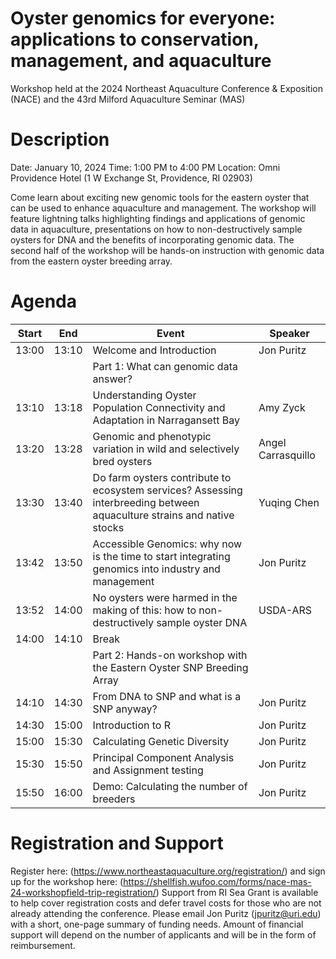 # Oyster genomics for everyone: applications to conservation, management, and aquaculture
Workshop held at the 2024 Northeast Aquaculture Conference & Exposition (NACE) and the 43rd Milford Aquaculture Seminar (MAS)

# Description
Date: January 10, 2024 
Time: 1:00 PM to 4:00 PM
Location: Omni Providence Hotel (1 W Exchange St, Providence, RI 02903)

Come learn about exciting new genomic tools for the eastern oyster that can be used to enhance aquaculture and management.  The workshop will feature lightning talks highlighting findings and applications of genomic data in aquaculture, presentations on how to non-destructively sample oysters for DNA and the benefits of incorporating genomic data. The second half of the workshop will be hands-on instruction with genomic data from the eastern oyster breeding array.  

# Agenda

| Start | End|  Event | Speaker|
|------|------|---|--------|
| 13:00 | 13:10| Welcome and Introduction | Jon Puritz|
| || Part 1: What can genomic data answer?||
| 13:10 | 13:18| Understanding Oyster Population Connectivity and Adaptation in Narragansett Bay| Amy Zyck |
| 13:20 | 13:28| Genomic and phenotypic variation in wild and selectively bred oysters | Angel Carrasquillo|
| 13:30 | 13:40| Do farm oysters contribute to ecosystem services? Assessing interbreeding between aquaculture strains and native stocks| Yuqing Chen |
| 13:42 | 13:50| Accessible Genomics: why now is the time to start integrating genomics into industry and management| Jon Puritz |
| 13:52 | 14:00| No oysters were harmed in the making of this: how to non-destructively sample oyster DNA | USDA-ARS |
| 14:00 | 14:10| Break||
| || Part 2: Hands-on workshop with the Eastern Oyster SNP Breeding Array ||
| 14:10 | 14:30| From DNA to SNP and what is a SNP anyway? | Jon Puritz |
| 14:30 | 15:00| Introduction to R | Jon Puritz |
| 15:00 | 15:30| Calculating Genetic Diversity  | Jon Puritz |
| 15:30 | 15:50| Principal Component Analysis and Assignment testing | Jon Puritz |
| 15:50 | 16:00| Demo: Calculating the number of breeders | Jon Puritz |


# Registration and Support
Register here: (https://www.northeastaquaculture.org/registration/) and sign up for the workshop here: (https://shellfish.wufoo.com/forms/nace-mas-24-workshopfield-trip-registration/) Support from RI Sea Grant is available to help cover registration costs and defer travel costs for those who are not already attending the conference.  Please email Jon Puritz (jpuritz@uri.edu) with a short, one-page summary of funding needs.  Amount of financial support will depend on the number of applicants and will be in the form of reimbursement. 

